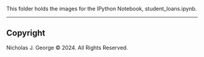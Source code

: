 This folder holds the images for the IPython Notebook, student_loans.ipynb.

----

## Copyright

Nicholas J. George © 2024. All Rights Reserved.
